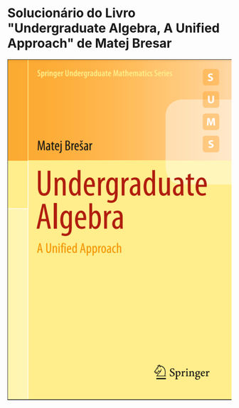 # Solucionário do Livro "Undergraduate Algebra, A Unified Approach" de Matej Bresar

![Capa do Livro](./capa-livro.PNG)
